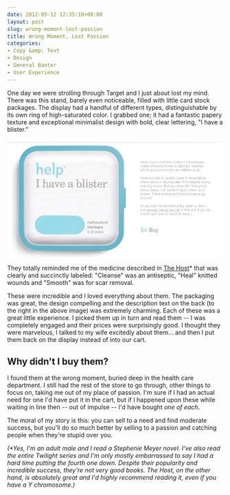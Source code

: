 ```yaml
---
date: 2012-05-12 12:35:10+00:00
layout: post
slug: wrong-moment-lost-passion
title: Wrong Moment, Lost Passion
categories:
- Copy &amp; Text
- Design
- General Banter
- User Experience
---
```


One day we were strolling through Target and I just about lost my mind. There was this stand, barely even noticeable, filled with little card stock packages. The display had a handful of different types, distinguishable by its own ring of high-saturated color. I grabbed one; it had a fantastic papery texture and exceptional minimalist design with bold, clear lettering, "I have a blister."

[![Image lifted from helpineedhelp.com. The site takes the low-contrast thing a bit too far, though.](/assets/img/2012/05/help.jpg)](http://www.helpineedhelp.com/)

They totally reminded me of the medicine described in [The Host](http://en.wikipedia.org/wiki/The_Host_(novel))* that was clearly and succinctly labeled: "Cleanse" was an antiseptic, "Heal" knitted wounds and "Smooth" was for scar removal.

These were incredible and I loved everything about them. The packaging was great, the design compelling and the description text on the back (to the right in the above image) was extremely charming. Each of these was a great little experience. I picked them up in turn and read them -- I was completely engaged and their prices were surprisingly good. I thought they were marvelous, I talked to my wife excitedly about them... and then I put them back on the display instead of into our cart.


## Why didn't I buy them?


I found them at the wrong moment, buried deep in the health care department. I still had the rest of the store to go through, other things to focus on, taking me out of my place of passion. I'm sure if I had an actual need for one I'd have put it in the cart, but if I happened upon these while waiting in line then -- out of impulse -- I'd have bought _one of each_.

The moral of my story is this: you can sell to a need and find moderate success, but you'll do so much better by selling to a passion and catching people when they're stupid over you.

_(*Yes, I'm an adult male and I read a Stephenie Meyer novel. I've also read the entire Twilight series and I'm only mostly embarrassed to say I had a hard time putting the fourth one down. Despite their popularity and incredible success, they're not very good books. The Host, on the other hand, is absolutely great and I'd highly recommend reading it, even if you have a Y chromosome.)_
